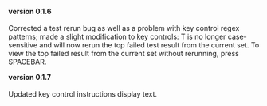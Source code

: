 **version 0.1.6** 
<br>
<br>
Corrected a test rerun bug as well as a problem with key control regex patterns; made a slight modification to key controls: T is no longer case-sensitive and will now rerun the top failed test result from the current set. To view the top failed result from the current set without rerunning, press SPACEBAR.

**version 0.1.7** 
<br>
<br>
Updated key control instructions display text.